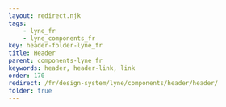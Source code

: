 ```yaml
---
layout: redirect.njk
tags: 
    - lyne_fr
    - lyne_components_fr
key: header-folder-lyne_fr
title: Header
parent: components-lyne_fr
keywords: header, header-link, link
order: 170
redirect: /fr/design-system/lyne/components/header/header/
folder: true
---
```

